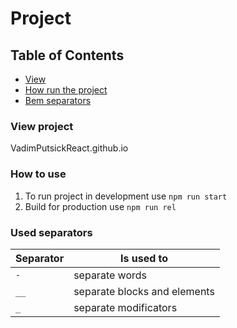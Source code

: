 # Project

## Table of Contents
* [View](#view-project)
* [How run the project](#how-to-use)
* [Bem separators](#used-separators)

### View project
VadimPutsickReact.github.io

### How to use

1. To run project in development use ```npm run start```
1. Build for production use ```npm run rel```

### Used separators

| Separator     | Is used to                    |
| ------------- | ----------------------------- |
| `-`           | separate words                |
| `__`          | separate blocks and elements  |
| `_`          | separate modificators         |

